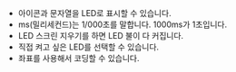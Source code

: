 * 아이콘과 문자열을 LED로 표시할 수 있습니다.
* ms(밀리세컨드)는 1/000초를 말합니다. 1000ms가 1초입니다.
* LED 스크린 지우기를 하면 LED 불이 다 커집니다.
* 직접 켜고 싶은 LED를 선택할 수 있습니다.
* 좌표를 사용해서 코딩할 수 있습니다.

